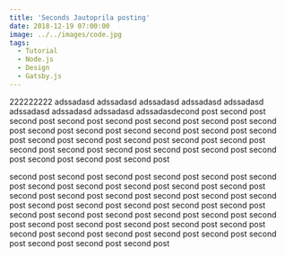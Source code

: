 ```yaml
---
title: 'Seconds Jautoprila posting'
date: 2018-12-19 07:00:00
image: ../../images/code.jpg
tags:
  - Tutorial
  - Node.js
  - Design
  - Gatsby.js
---
```


222222222 adssadasd adssadasd adssadasd adssadasd adssadasd adssadasd adssadasd adssadasd adssadasdecond post second post second post second post second post second post second post second post second post second post second second post second post second post second post second post second post second post second post second post second post second post second post second post second post second post second post second post

second post second post second post second post second post second post second post second post second post second post second post second post second post second post second post second post second post second post second post second post second post second post second post second post second post second post second post second post second post second post second post second post second post second post second post second post second post second post second post second post second post second post
